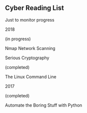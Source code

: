 Cyber Reading List
------------------
Just to monitor progress

2018

(in progress)

Nmap Network Scanning

Serious Cryptography

(completed)

The Linux Command Line

2017

(completed)

Automate the Boring Stuff with Python
